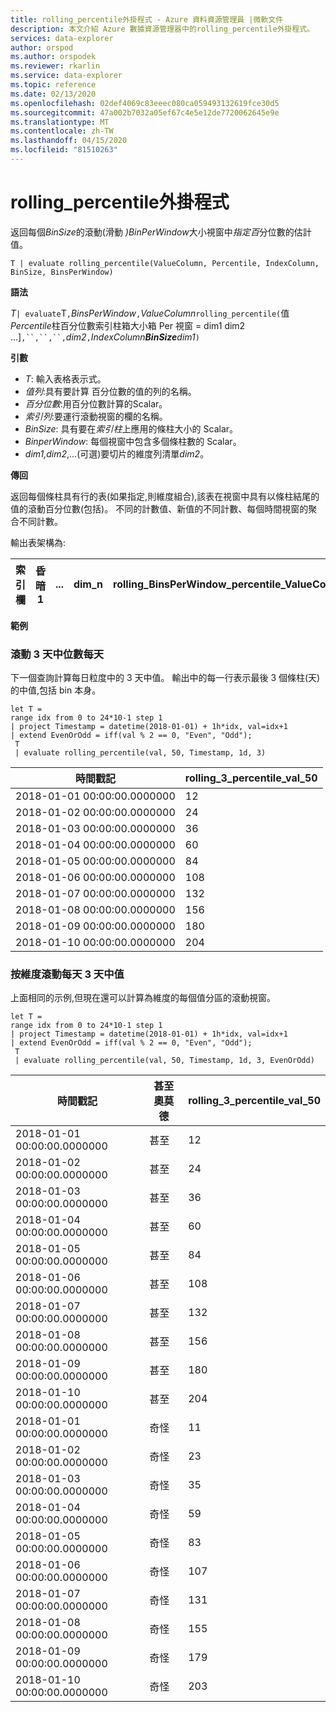 ```yaml
---
title: rolling_percentile外掛程式 - Azure 資料資源管理員 |微軟文件
description: 本文介紹 Azure 數據資源管理器中的rolling_percentile外掛程式。
services: data-explorer
author: orspod
ms.author: orspodek
ms.reviewer: rkarlin
ms.service: data-explorer
ms.topic: reference
ms.date: 02/13/2020
ms.openlocfilehash: 02def4069c83eeec080ca059493132619fce30d5
ms.sourcegitcommit: 47a002b7032a05ef67c4e5e12de7720062645e9e
ms.translationtype: MT
ms.contentlocale: zh-TW
ms.lasthandoff: 04/15/2020
ms.locfileid: "81510263"
---
```

# <a name="rolling_percentile-plugin"></a>rolling_percentile外掛程式

返回每個*BinSize*的滾動(滑動 *)BinPerWindow*大小視窗中*指定百*分位數的估計值。

```kusto
T | evaluate rolling_percentile(ValueColumn, Percentile, IndexColumn, BinSize, BinsPerWindow)
```

**語法**

*T*`| evaluate`T`,`*BinsPerWindow*`,`*ValueColumn*`rolling_percentile(`值*Percentile*柱百分位數索引柱箱大小箱 Per 視窗 = dim1 dim2 ...]`,``,``,``,`*dim2*`,`*IndexColumn**BinSize**dim1*`)`

**引數**

* *T*: 輸入表格表示式。
* *值列*:具有要計算 百分位數的值的列的名稱。 
* *百分位數*:用百分位數計算的Scalar。
* *索引列*:要運行滾動視窗的欄的名稱。
* *BinSize*: 具有要在*索引柱*上應用的條柱大小的 Scalar。
* *BinperWindow*: 每個視窗中包含多個條柱數的 Scalar。
* *dim1,dim2*,...(可選)要切片的維度列清單*dim2*。

**傳回**

返回每個條柱具有行的表(如果指定,則維度組合),該表在視窗中具有以條柱結尾的值的滾動百分位數(包括)。 不同的計數值、新值的不同計數、每個時間視窗的聚合不同計數。

輸出表架構為:


|索引欄|昏暗1|...|dim_n|rolling_BinsPerWindow_percentile_ValueColumn_Pct
|---|---|---|---|---|


**範例**

### <a name="rolling-3-day-median-value-per-day"></a>滾動 3 天中位數每天 

下一個查詢計算每日粒度中的 3 天中值。 輸出中的每一行表示最後 3 個條柱(天)的中值,包括 bin 本身。

```kusto
let T = 
range idx from 0 to 24*10-1 step 1
| project Timestamp = datetime(2018-01-01) + 1h*idx, val=idx+1
| extend EvenOrOdd = iff(val % 2 == 0, "Even", "Odd");
 T  
 | evaluate rolling_percentile(val, 50, Timestamp, 1d, 3)
```

|時間戳記|rolling_3_percentile_val_50|
|---|---|
|2018-01-01 00:00:00.0000000|   12|
|2018-01-02 00:00:00.0000000|   24|
|2018-01-03 00:00:00.0000000|   36|
|2018-01-04 00:00:00.0000000|   60|
|2018-01-05 00:00:00.0000000|   84|
|2018-01-06 00:00:00.0000000|   108|
|2018-01-07 00:00:00.0000000|   132|
|2018-01-08 00:00:00.0000000|   156|
|2018-01-09 00:00:00.0000000|   180|
|2018-01-10 00:00:00.0000000|   204|

### <a name="rolling-3-day-median-value-per-day-by-dimension"></a>按維度滾動每天 3 天中值

上面相同的示例,但現在還可以計算為維度的每個值分區的滾動視窗。

```kusto
let T = 
range idx from 0 to 24*10-1 step 1
| project Timestamp = datetime(2018-01-01) + 1h*idx, val=idx+1
| extend EvenOrOdd = iff(val % 2 == 0, "Even", "Odd");
 T  
 | evaluate rolling_percentile(val, 50, Timestamp, 1d, 3, EvenOrOdd)
```

|時間戳記| 甚至奧莫德|  rolling_3_percentile_val_50|
|---|---|---|
|2018-01-01 00:00:00.0000000|   甚至|   12|
|2018-01-02 00:00:00.0000000|   甚至|   24|
|2018-01-03 00:00:00.0000000|   甚至|   36|
|2018-01-04 00:00:00.0000000|   甚至|   60|
|2018-01-05 00:00:00.0000000|   甚至|   84|
|2018-01-06 00:00:00.0000000|   甚至|   108|
|2018-01-07 00:00:00.0000000|   甚至|   132|
|2018-01-08 00:00:00.0000000|   甚至|   156|
|2018-01-09 00:00:00.0000000|   甚至|   180|
|2018-01-10 00:00:00.0000000|   甚至|   204|
|2018-01-01 00:00:00.0000000|   奇怪|    11|
|2018-01-02 00:00:00.0000000|   奇怪|    23|
|2018-01-03 00:00:00.0000000|   奇怪|    35|
|2018-01-04 00:00:00.0000000|   奇怪|    59|
|2018-01-05 00:00:00.0000000|   奇怪|    83|
|2018-01-06 00:00:00.0000000|   奇怪|    107|
|2018-01-07 00:00:00.0000000|   奇怪|    131|
|2018-01-08 00:00:00.0000000|   奇怪|    155|
|2018-01-09 00:00:00.0000000|   奇怪|    179|
|2018-01-10 00:00:00.0000000|   奇怪|    203|